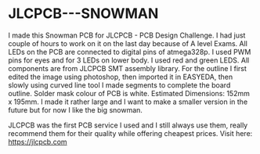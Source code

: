 # JLCPCB---SNOWMAN

I made this Snowman PCB for JLCPCB - PCB Design Challenge. I had just couple of hours to work on it on the last day because of A level Exams. All LEDs on the PCB are connected to digital pins of atmega328p. I used PWM pins for eyes and for 3 LEDs on lower body. I used red and green LEDS. All components are from JLCPCB SMT assembly library. For the outline I first edited the image using photoshop, then imported it in EASYEDA, then slowly using curved line tool I made segments to complete the board outline. Solder mask colour of PCB is white. Estimated Dimensions: 152mm x 195mm. I made it rather large and I want to make a smaller version in the future but for now I like the big snowman.

JLCPCB was the first PCB service I used and I still always use them, really recommend them for their quality while offering cheapest prices. Visit here: https://jlcpcb.com 
